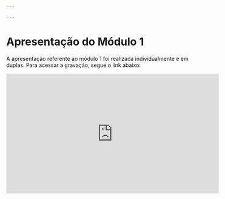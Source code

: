 ```yaml
---

---
```


# Apresentação do Módulo 1

A apresentação referente ao módulo 1 foi realizada individualmente e em duplas. Para acessar a gravação, segue o link abaixo: 

<!-- [Módulo 1 - Gravação da apresentação](https://youtu.be/0g3IyhfRMTM) -->

<center>
<iframe width="560" height="315" src="https://www.youtube.com/embed/0g3IyhfRMTM?si=TGfS2BXPfshzr_rX" title="YouTube video player" frameborder="0" allow="accelerometer; autoplay; clipboard-write; encrypted-media; gyroscope; picture-in-picture; web-share" referrerpolicy="strict-origin-when-cross-origin" allowfullscreen></iframe>
</center>